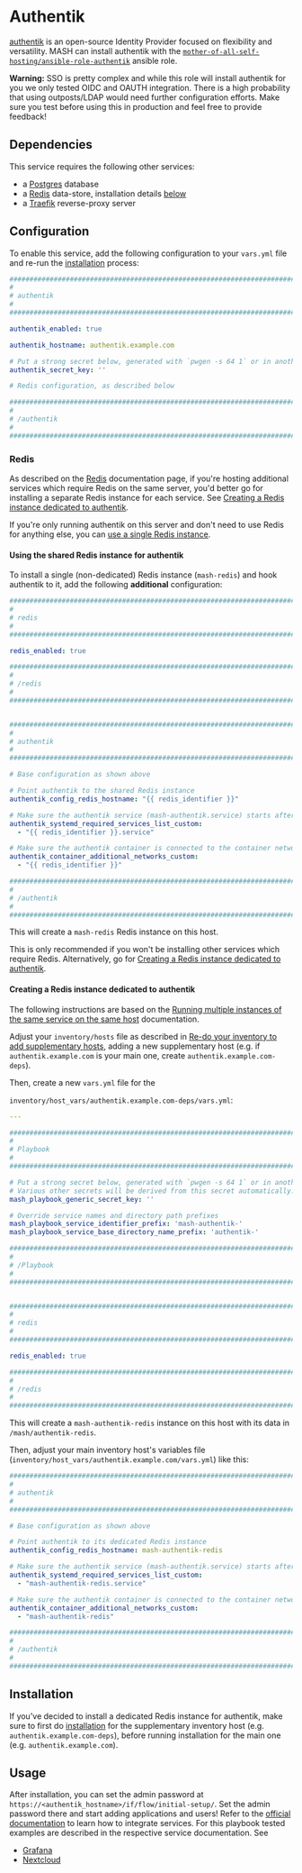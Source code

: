 # Authentik

[authentik](https://goauthentik.io/) is an open-source Identity Provider focused on flexibility and versatility. MASH can install authentik with the [`mother-of-all-self-hosting/ansible-role-authentik`](https://github.com/mother-of-all-self-hosting/ansible-role-authentik) ansible role.


**Warning:** SSO is pretty complex and while this role will install authentik for you we only tested OIDC and OAUTH integration. There is a high probability that using outposts/LDAP would need further configuration efforts. Make sure you test before using this in production and feel free to provide feedback!

## Dependencies

This service requires the following other services:

- a [Postgres](postgres.md) database
- a [Redis](redis.md) data-store, installation details [below](#redis)
- a [Traefik](traefik.md) reverse-proxy server


## Configuration

To enable this service, add the following configuration to your `vars.yml` file and re-run the [installation](../installing.md) process:

```yaml
########################################################################
#                                                                      #
# authentik                                                            #
#                                                                      #
########################################################################

authentik_enabled: true

authentik_hostname: authentik.example.com

# Put a strong secret below, generated with `pwgen -s 64 1` or in another way
authentik_secret_key: ''

# Redis configuration, as described below

########################################################################
#                                                                      #
# /authentik                                                           #
#                                                                      #
########################################################################
```

### Redis

As described on the [Redis](redis.md) documentation page, if you're hosting additional services which require Redis on the same server, you'd better go for installing a separate Redis instance for each service. See [Creating a Redis instance dedicated to authentik](#creating-a-redis-instance-dedicated-to-authentik).

If you're only running authentik on this server and don't need to use Redis for anything else, you can [use a single Redis instance](#using-the-shared-redis-instance-for-authentik).

#### Using the shared Redis instance for authentik

To install a single (non-dedicated) Redis instance (`mash-redis`) and hook authentik to it, add the following **additional** configuration:

```yaml
########################################################################
#                                                                      #
# redis                                                                #
#                                                                      #
########################################################################

redis_enabled: true

########################################################################
#                                                                      #
# /redis                                                               #
#                                                                      #
########################################################################


########################################################################
#                                                                      #
# authentik                                                            #
#                                                                      #
########################################################################

# Base configuration as shown above

# Point authentik to the shared Redis instance
authentik_config_redis_hostname: "{{ redis_identifier }}"

# Make sure the authentik service (mash-authentik.service) starts after the shared Redis service (mash-redis.service)
authentik_systemd_required_services_list_custom:
  - "{{ redis_identifier }}.service"

# Make sure the authentik container is connected to the container network of the shared Redis service (mash-redis)
authentik_container_additional_networks_custom:
  - "{{ redis_identifier }}"

########################################################################
#                                                                      #
# /authentik                                                           #
#                                                                      #
########################################################################
```

This will create a `mash-redis` Redis instance on this host.

This is only recommended if you won't be installing other services which require Redis. Alternatively, go for [Creating a Redis instance dedicated to authentik](#creating-a-redis-instance-dedicated-to-authentik).


#### Creating a Redis instance dedicated to authentik

The following instructions are based on the [Running multiple instances of the same service on the same host](../running-multiple-instances.md) documentation.

Adjust your `inventory/hosts` file as described in [Re-do your inventory to add supplementary hosts](../running-multiple-instances.md#re-do-your-inventory-to-add-supplementary-hosts), adding a new supplementary host (e.g. if `authentik.example.com` is your main one, create `authentik.example.com-deps`).

Then, create a new `vars.yml` file for the

`inventory/host_vars/authentik.example.com-deps/vars.yml`:

```yaml
---

########################################################################
#                                                                      #
# Playbook                                                             #
#                                                                      #
########################################################################

# Put a strong secret below, generated with `pwgen -s 64 1` or in another way
# Various other secrets will be derived from this secret automatically.
mash_playbook_generic_secret_key: ''

# Override service names and directory path prefixes
mash_playbook_service_identifier_prefix: 'mash-authentik-'
mash_playbook_service_base_directory_name_prefix: 'authentik-'

########################################################################
#                                                                      #
# /Playbook                                                            #
#                                                                      #
########################################################################


########################################################################
#                                                                      #
# redis                                                                #
#                                                                      #
########################################################################

redis_enabled: true

########################################################################
#                                                                      #
# /redis                                                               #
#                                                                      #
########################################################################
```

This will create a `mash-authentik-redis` instance on this host with its data in `/mash/authentik-redis`.

Then, adjust your main inventory host's variables file (`inventory/host_vars/authentik.example.com/vars.yml`) like this:

```yaml
########################################################################
#                                                                      #
# authentik                                                            #
#                                                                      #
########################################################################

# Base configuration as shown above

# Point authentik to its dedicated Redis instance
authentik_config_redis_hostname: mash-authentik-redis

# Make sure the authentik service (mash-authentik.service) starts after its dedicated Redis service (mash-authentik-redis.service)
authentik_systemd_required_services_list_custom:
  - "mash-authentik-redis.service"

# Make sure the authentik container is connected to the container network of its dedicated Redis service (mash-authentik-redis)
authentik_container_additional_networks_custom:
  - "mash-authentik-redis"

########################################################################
#                                                                      #
# /authentik                                                           #
#                                                                      #
########################################################################
```


## Installation

If you've decided to install a dedicated Redis instance for authentik, make sure to first do [installation](../installing.md) for the supplementary inventory host (e.g. `authentik.example.com-deps`), before running installation for the main one (e.g. `authentik.example.com`).


## Usage

After installation, you can set the admin password at `https://<authentik_hostname>/if/flow/initial-setup/`. Set the admin password there and start adding applications and users! Refer to the [official documentation](https://goauthentik.io/docs/) to learn how to integrate services. For this playbook tested examples are described in the respective service documentation. See

* [Grafana](./grafana.md#single-sign-on-authentik)
* [Nextcloud](./nextcloud.md#single-sign-on-authentik)


